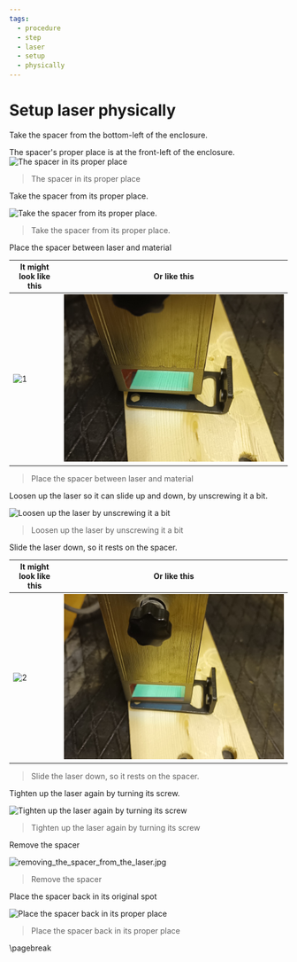 ```yaml
---
tags:
  - procedure
  - step
  - laser
  - setup
  - physically
---
```


# Setup laser physically

Take the spacer from the bottom-left of the enclosure.

The spacer's proper place is at the front-left of the enclosure.
![The spacer in its proper place](spacer_in_its_proper_place.jpg)

> The spacer in its proper place

Take the spacer from its proper place.

![Take the spacer from its proper place.](taking_the_spacer.jpg)

> Take the spacer from its proper place.

Place the spacer between laser and material

It might look like this                              |  Or like this
-----------------------------------------------------|-------------------------------------------------
 ![1](placing_the_spacer_under_the_laser.jpg)        | ![2](placing_the_spacer_under_the_laser_version_3.jpg)

> Place the spacer between laser and material

Loosen up the laser so it can slide up and down,
by unscrewing it a bit.

![Loosen up the laser by unscrewing it a bit](unscrewing_the_laser_above_the_spacer.jpg)

> Loosen up the laser by unscrewing it a bit

Slide the laser down, so it rests on the spacer.

It might look like this                   | Or like this
------------------------------------------|-------------------------------------------------
![2](resting_the_laser_on_the_spacer.jpg) | ![2](resting_the_laser_on_the_spacer_version_3.jpg)

> Slide the laser down, so it rests on the spacer.

Tighten up the laser again by turning its screw.

![Tighten up the laser again by turning its screw](unscrewing_the_laser_above_the_spacer.jpg)

> Tighten up the laser again by turning its screw

Remove the spacer

![removing_the_spacer_from_the_laser.jpg](removing_the_spacer_from_the_laser.jpg)

> Remove the spacer

Place the spacer back in its original spot

![Place the spacer back in its proper place](putting_back_the_spacer.jpg)

> Place the spacer back in its proper place

\pagebreak

